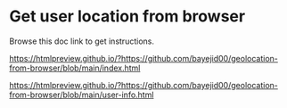 # Get user location from browser

Browse this doc link to get instructions.

https://htmlpreview.github.io/?https://github.com/bayejid00/geolocation-from-browser/blob/main/index.html

https://htmlpreview.github.io/?https://github.com/bayejid00/geolocation-from-browser/blob/main/user-info.html
